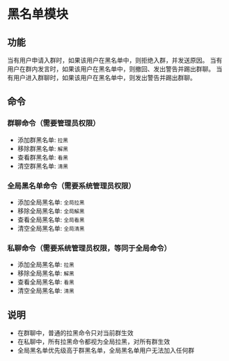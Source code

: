 # 黑名单模块

## 功能

当有用户申请入群时，如果该用户在黑名单中，则拒绝入群，并发送原因。
当有用户在群内发言时，如果该用户在黑名单中，则撤回、发出警告并踢出群聊。
当有用户进入群聊时，如果该用户在黑名单中，则发出警告并踢出群聊。

## 命令

### 群聊命令（需要管理员权限）
- 添加群黑名单: `拉黑`
- 移除群黑名单: `解黑`
- 查看群黑名单: `看黑`
- 清空群黑名单: `清黑`

### 全局黑名单命令（需要系统管理员权限）
- 添加全局黑名单: `全局拉黑`
- 移除全局黑名单: `全局解黑`
- 查看全局黑名单: `全局看黑`
- 清空全局黑名单: `全局清黑`

### 私聊命令（需要系统管理员权限，等同于全局命令）
- 添加全局黑名单: `拉黑`
- 移除全局黑名单: `解黑`
- 查看全局黑名单: `看黑`
- 清空全局黑名单: `清黑`

## 说明

- 在群聊中，普通的拉黑命令只对当前群生效
- 在私聊中，所有拉黑命令都视为全局拉黑，对所有群生效
- 全局黑名单优先级高于群黑名单，全局黑名单用户无法加入任何群
